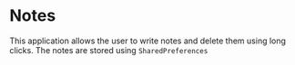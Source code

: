 # Notes
This application allows the user to write notes and delete them using long clicks. The notes are stored using `SharedPreferences`
